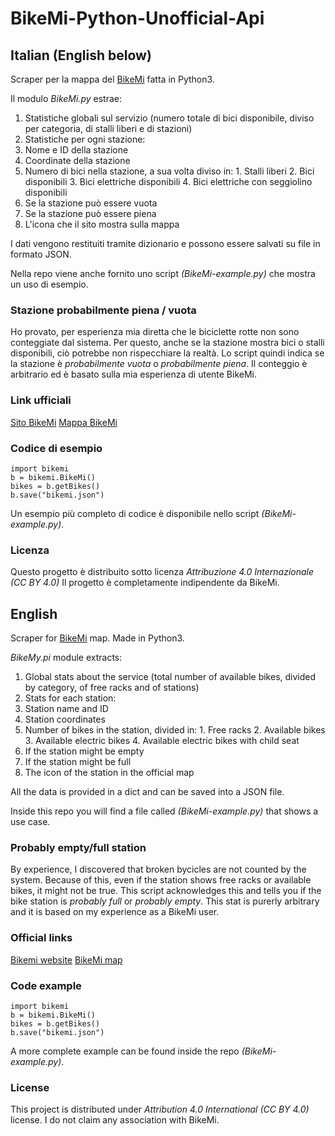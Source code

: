 # BikeMi-Python-Unofficial-Api

## Italian (English below)
Scraper per la mappa del [BikeMi](https://www.bikemi.com/it/mappa-stazioni.aspx) fatta in Python3.

Il modulo *BikeMi.py* estrae:
1. Statistiche globali sul servizio (numero totale di bici disponibile, diviso per categoria, di stalli liberi e di stazioni)
2. Statistiche per ogni stazione:
  1. Nome e ID della stazione
  2. Coordinate della stazione
  3. Numero di bici nella stazione, a sua volta diviso in:
    1. Stalli liberi
    2. Bici disponibili
    3. Bici elettriche disponibili
    4. Bici elettriche con seggiolino disponibili
  4. Se la stazione può essere vuota
  5. Se la stazione può essere piena
  6. L'icona che il sito mostra sulla mappa

I dati vengono restituiti tramite dizionario e possono essere salvati su file in formato JSON.

Nella repo viene anche fornito uno script *(BikeMi-example.py)* che mostra un uso di esempio.

### Stazione probabilmente piena / vuota
Ho provato, per esperienza mia diretta che le biciclette rotte non sono conteggiate dal sistema. Per questo, anche se la stazione mostra bici o stalli disponibili, ciò potrebbe non rispecchiare la realtà.
Lo script quindi indica se la stazione è *probabilmente vuota* o *probabilmente piena*. Il conteggio è arbitrario ed è basato sulla mia esperienza di utente BikeMi.

### Link ufficiali
[Sito BikeMi](https://www.bikemi.com/)
[Mappa BikeMi](https://www.bikemi.com/it/mappa-stazioni.aspx)

### Codice di esempio

    import bikemi
    b = bikemi.BikeMi()
    bikes = b.getBikes()
    b.save("bikemi.json")

Un esempio più completo di codice è disponibile nello script *(BikeMi-example.py)*.

### Licenza
Questo progetto è distribuito sotto licenza *Attribuzione 4.0 Internazionale (CC BY 4.0)*
Il progetto è completamente indipendente da BikeMi.

## English
Scraper for [BikeMi](https://www.bikemi.com/it/mappa-stazioni.aspx) map. Made in Python3.

*BikeMy.pi* module extracts:
1. Global stats about the service (total number of available bikes, divided by category, of free racks and of stations)
2. Stats for each station:
  1. Station name and ID
  2. Station coordinates
  3. Number of bikes in the station, divided in:
    1. Free racks
    2. Available bikes
    3. Available electric bikes
    4. Available electric bikes with child seat
  4. If the station might be empty
  5. If the station might be full
  6. The icon of the station in the official map

All the data is provided in a dict and can be saved into a JSON file.

Inside this repo you will find a file called *(BikeMi-example.py)* that shows a use case.

### Probably empty/full station
By experience, I discovered that broken bycicles are not counted by the system. Because of this, even if the station shows free racks or available bikes, it might not be true.
This script acknowledges this and tells you if the bike station is *probably full* or *probably empty*. This stat is purerly arbitrary and it is based on my experience as a BikeMi user.

### Official links
[Bikemi website](https://www.bikemi.com/)
[BikeMi map](https://www.bikemi.com/it/mappa-stazioni.aspx)


### Code example

    import bikemi
    b = bikemi.BikeMi()
    bikes = b.getBikes()
    b.save("bikemi.json")

A more complete example can be found inside the repo *(BikeMi-example.py)*.

### License
This project is distributed under *Attribution 4.0 International (CC BY 4.0)* license.
I do not claim any association with BikeMi.
